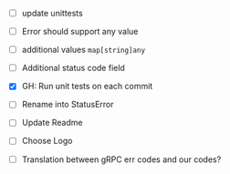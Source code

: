 - [ ] update unittests 
- [ ] Error should support any value
- [ ] additional values `map[string]any`
- [ ] Additional status code field
- [x] GH: Run unit tests on each commit
- [ ] Rename into StatusError
- [ ] Update Readme 
- [ ] Choose Logo 
- [ ] Translation between gRPC err codes and our codes?

  